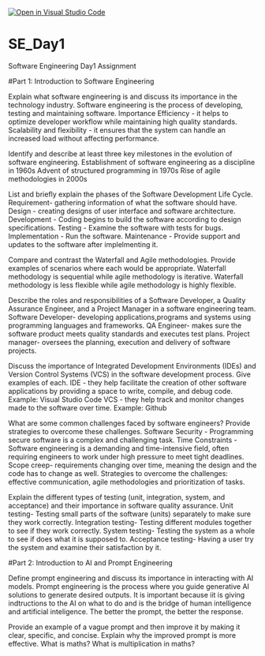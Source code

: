 [![Open in Visual Studio Code](https://classroom.github.com/assets/open-in-vscode-2e0aaae1b6195c2367325f4f02e2d04e9abb55f0b24a779b69b11b9e10269abc.svg)](https://classroom.github.com/online_ide?assignment_repo_id=18375403&assignment_repo_type=AssignmentRepo)
# SE_Day1
Software Engineering Day1 Assignment

#Part 1: Introduction to Software Engineering

Explain what software engineering is and discuss its importance in the technology industry.
Software engineering is the process of developing, testing and maintaining software. 
Importance
Efficiency - it helps to optimize developer workflow while maintaining high quality standards.
Scalability and flexibility - it ensures that the system can handle an increased load without affecting performance.

Identify and describe at least three key milestones in the evolution of software engineering.
Establishment of software engineering as a discipline in 1960s
Advent of structured programming in 1970s
Rise of agile methodologies in 2000s

List and briefly explain the phases of the Software Development Life Cycle.
Requirement- gathering information of what the software should have.
Design - creating designs of user interface and software architecture.
Development - Coding begins to build the software according to design specifications.
Testing - Examine the software with tests for bugs.
Implementation - Run the software.
Maintenance - Provide support and updates to the software after implelmenting it.

Compare and contrast the Waterfall and Agile methodologies. Provide examples of scenarios where each would be appropriate.
Waterfall methodology is sequential while agile methodology is iterative.
Waterfall methodology is less flexible while agile methodology is highly flexible.

Describe the roles and responsibilities of a Software Developer, a Quality Assurance Engineer, and a Project Manager in a software engineering team.
Software Developer- developing applications,programs and systems using programming languages and frameworks.
QA Engineer- makes sure the software product meets quality standards and executes test plans.
Project manager- oversees the planning, execution and delivery of software projects.

Discuss the importance of Integrated Development Environments (IDEs) and Version Control Systems (VCS) in the software development process. Give examples of each.
IDE - they help facilitate the creation of other software applications by providing a space to write, compile, and debug code. Example: Visual Studio Code
VCS - they help track and monitor changes made to the software over time. Example: Github

What are some common challenges faced by software engineers? Provide strategies to overcome these challenges.
Software Security - Programming secure software is a complex and challenging task. 
Time Constraints - Software engineering is a demanding and time-intensive field, often requiring engineers to work under high pressure to meet tight deadlines.
Scope creep- requirements changing over time, meaning the design and the code has to change as well.
Strategies to overcome the challenges: effective communication, agile methodologies and prioritization of tasks.

Explain the different types of testing (unit, integration, system, and acceptance) and their importance in software quality assurance.
Unit testing- Testing small parts of the software (units) separately to make sure they work correctly.
Integration testing- Testing different modules together to see if they work correctly.
System testing- Testing the system as a whole to see if does what it is supposed to.
Acceptance testing- Having a user try the system and examine their satisfaction by it.


#Part 2: Introduction to AI and Prompt Engineering

Define prompt engineering and discuss its importance in interacting with AI models.
Prompt engineering  is the process where you guide generative AI solutions to generate desired outputs. It is important because iit is giving indtructions to the AI on what to do and is the bridge of human intelligence and artificial inteligence. The better the prompt, the better the response.

Provide an example of a vague prompt and then improve it by making it clear, specific, and concise. Explain why the improved prompt is more effective.
What is maths? What is multiplication in maths?
